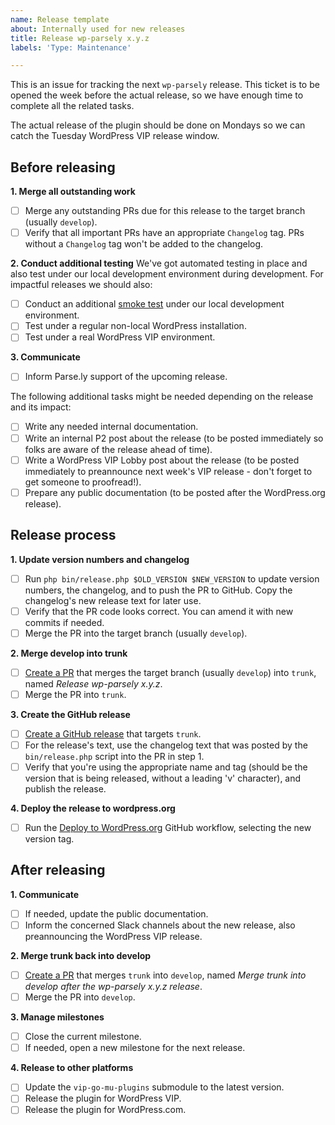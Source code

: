 ```yaml
---
name: Release template
about: Internally used for new releases
title: Release wp-parsely x.y.z
labels: 'Type: Maintenance'

---
```


This is an issue for tracking the next `wp-parsely` release. This ticket is to be opened the week before the actual release, so we have enough time to complete all the related tasks.

The actual release of the plugin should be done on Mondays so we can catch the Tuesday WordPress VIP release window.

## Before releasing

**1. Merge all outstanding work**
- [ ] Merge any outstanding PRs due for this release to the target branch (usually `develop`).
- [ ] Verify that all important PRs have an appropriate `Changelog` tag. PRs without a `Changelog` tag won't be added to the changelog.

**2. Conduct additional testing**
We've got automated testing in place and also test under our local development environment during development. For impactful releases we should also:
- [ ] Conduct an additional [smoke test](https://github.com/Parsely/wp-parsely/blob/develop/docs/TESTING.md#manual-smoke-test) under our local development environment.
- [ ] Test under a regular non-local WordPress installation.
- [ ] Test under a real WordPress VIP environment.

**3. Communicate**
- [ ] Inform Parse.ly support of the upcoming release.

The following additional tasks might be needed depending on the release and its impact:
- [ ] Write any needed internal documentation.
- [ ] Write an internal P2 post about the release (to be posted immediately so folks are aware of the release ahead of time).
- [ ] Write a WordPress VIP Lobby post about the release (to be posted immediately to preannounce next week's VIP release - don't forget to get someone to proofread!).
- [ ] Prepare any public documentation (to be posted after the WordPress.org release).

## Release process

**1. Update version numbers and changelog**
- [ ] Run `php bin/release.php $OLD_VERSION $NEW_VERSION` to update version numbers, the changelog, and to push the PR to GitHub. Copy the changelog's new release text for later use.
- [ ] Verify that the PR code looks correct. You can amend it with new commits if needed.
- [ ] Merge the PR into the target branch (usually `develop`).

**2. Merge develop into trunk**
- [ ] [Create a PR](https://github.com/Parsely/wp-parsely/compare/trunk...develop?quick_pull=1&title=Release+wp-parsely+x.y.z&body=This+PR+merges+the+`develop`+branch+into+the+`trunk`+branch+in+order+to+release+wp-parsely+x.y.z.) that merges the target branch (usually `develop`) into `trunk`, named _Release wp-parsely x.y.z_.
- [ ] Merge the PR into `trunk`.

**3. Create the GitHub release**
- [ ] [Create a GitHub release](https://github.com/Parsely/wp-parsely/releases/new?target=trunk) that targets `trunk`.
- [ ] For the release's text, use the changelog text that was posted by the `bin/release.php` script into the PR in step 1.
- [ ] Verify that you're using the appropriate name and tag (should be the version that is being released, without a leading 'v' character), and publish the release.

**4. Deploy the release to wordpress.org**
- [ ] Run the [Deploy to WordPress.org](https://github.com/Parsely/wp-parsely/actions/workflows/deploy.yml) GitHub workflow, selecting the new version tag.

## After releasing

**1. Communicate**
- [ ] If needed, update the public documentation.
- [ ] Inform the concerned Slack channels about the new release, also preannouncing the WordPress VIP release.

**2. Merge trunk back into develop**
- [ ] [Create a PR](https://github.com/Parsely/wp-parsely/compare/develop...trunk?quick_pull=1&title=Merge+trunk+into+develop+after+the+wp-parsely+x.y.z+release&body=This+PR+merges+the+`trunk`+branch+into+the+`develop`+branch+after+the+release+of+wp-parsely+x.y.z.) that merges `trunk` into `develop`, named _Merge trunk into develop after the wp-parsely x.y.z release_.
- [ ] Merge the PR into `develop`.

**3. Manage milestones**
- [ ] Close the current milestone.
- [ ] If needed, open a new milestone for the next release.

**4. Release to other platforms**
- [ ] Update the `vip-go-mu-plugins` submodule to the latest version.
- [ ] Release the plugin for WordPress VIP.
- [ ] Release the plugin for WordPress.com.
